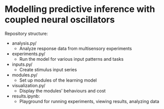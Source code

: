 # Modelling predictive inference with coupled neural oscillators

Repository structure:

- analysis.py/
  - Analyze response data from multisensory experiments
- experiments.py/
  - Run the model for various input patterns and tasks
- inputs.py/
  - Create stimulus input series
- modules.py/
  - Set up modules of the learning model
- visualization.py/
  - Display the modules' behaviours and cost
- results.ipynb:
  - Playground for running experiments, viewing results, analyzing data
